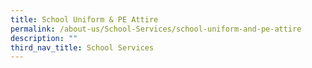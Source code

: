 ```yaml
---
title: School Uniform & PE Attire
permalink: /about-us/School-Services/school-uniform-and-pe-attire
description: ""
third_nav_title: School Services
---
```

